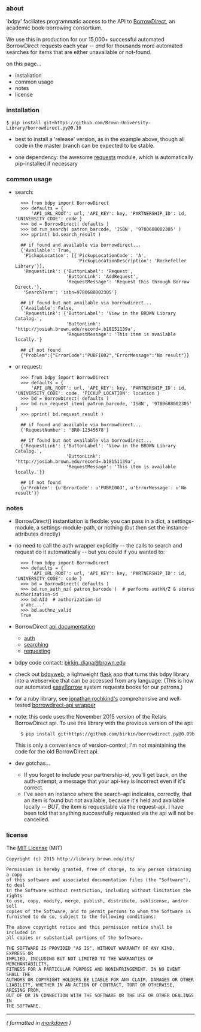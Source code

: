 ### about ###

'bdpy' faciliates programmatic access to the API to [BorrowDirect](http://www.borrowdirect.org), an academic book-borrowing consortium.

We use this in production for our 15,000+ successful automated BorrowDirect requests each year -- _and_ for thousands more automated searches for items that are either unavailable or not-found.

on this page...

- installation
- common usage
- notes
- license



### installation ###

    $ pip install git+https://github.com/Brown-University-Library/borrowdirect.py@0.10

- best to install a 'release' version, as in the example above, though all code in the master branch can be expected to be stable.

- one dependency: the awesome [requests](http://docs.python-requests.org/en/latest/) module, which is automatically pip-installed if necessary



### common usage ###

- search:

        >>> from bdpy import BorrowDirect
        >>> defaults = {
            'API_URL_ROOT': url, 'API_KEY': key, 'PARTNERSHIP_ID': id, 'UNIVERSITY_CODE': code }
        >>> bd = BorrowDirect( defaults )
        >>> bd.run_search( patron_barcode, 'ISBN', '9780688002305' )
        >>> pprint( bd.search_result )

        ## if found and available via borrowdirect...
        {'Available': True,
         'PickupLocation': [{'PickupLocationCode': 'A',
                             'PickupLocationDescription': 'Rockefeller Library'}],
         'RequestLink': {'ButtonLabel': 'Request',
                         'ButtonLink': 'AddRequest',
                         'RequestMessage': 'Request this through Borrow Direct.'},
         'SearchTerm': 'isbn=9780688002305'}

        ## if found but not available via borrowdirect...
        {'Available': False,
         'RequestLink': {'ButtonLabel': 'View in the BROWN Library Catalog.',
                         'ButtonLink': 'http://josiah.brown.edu/record=.b18151139a',
                         'RequestMessage': 'This item is available locally.'}

        ## if not found
        {"Problem":{"ErrorCode":"PUBFI002","ErrorMessage":"No result"}}

- or request:

        >>> from bdpy import BorrowDirect
        >>> defaults = {
            'API_URL_ROOT': url, 'API_KEY': key, 'PARTNERSHIP_ID': id, 'UNIVERSITY_CODE': code, 'PICKUP_LOCATION': location }
        >>> bd = BorrowDirect( defaults )
        >>> bd.run_request_item( patron_barcode, 'ISBN', '9780688002305' )
        >>> pprint( bd.request_result )

        ## if found and available via borrowdirect...
        {'RequestNumber': 'BRO-12345678'}

        ## if found but not available via borrowdirect...
        {'RequestLink': {'ButtonLabel': 'View in the BROWN Library Catalog.',
                         'ButtonLink': 'http://josiah.brown.edu/record=.b18151139a',
                         'RequestMessage': 'This item is available locally.'}}

        ## if not found
        {u'Problem': {u'ErrorCode': u'PUBRI003', u'ErrorMessage': u'No result'}}



### notes ###

- BorrowDirect() instantiation is flexible: you can pass in a dict, a settings-module, a settings-module-path, or nothing (but then set the instance-attributes directly)

- no need to call the auth wrapper explicitly -- the calls to search and request do it automatically -- but you could if you wanted to:

        >>> from bdpy import BorrowDirect
        >>> defaults = {
            'API_URL_ROOT': url, 'API_KEY': key, 'PARTNERSHIP_ID': id, 'UNIVERSITY_CODE': code }
        >>> bd = BorrowDirect( defaults )
        >>> bd.run_auth_nz( patron_barcode )  # performs authN/Z & stores authorization-id
        >>> bd.AId  # authorization-id
        u'abc...'
        >>> bd.authnz_valid
        True

- BorrowDirect [api documentation](https://relais.atlassian.net/wiki/display/ILL/Relais+web+services)
    - [auth](https://relais.atlassian.net/wiki/display/ILL/Authentication)
    - [searching](https://relais.atlassian.net/wiki/display/ILL/Find+Item)
    - [requesting](https://relais.atlassian.net/wiki/display/ILL/RequestItem)

- bdpy code contact: birkin_diana@brown.edu

- check out [bdpyweb](https://github.com/birkin/bdpyweb_code), a lightweight [flask](http://flask.pocoo.org) app that turns this bdpy library into a webservice that can be accessed from any language. (This is how our automated [easyBorrow](http://library.brown.edu/borrowing/easyBorrow.php) system requests books for our patrons.)

- for a ruby library, see [jonathan rochkind's](https://github.com/jrochkind) comprehensive and well-tested [borrowdirect-api wrapper](https://github.com/jrochkind/borrow_direct)

- note: this code uses the November 2015 version of the Relais BorrowDirect api. To use this library with the previous version of the api:

        $ pip install git+https://github.com/birkin/borrowdirect.py@0.09b

    This is only a convenience of version-control; I'm not maintaining the code for the old BorrowDirect api.

- dev gotchas...
    - If you forget to include your partnership-id, you'll get back, on the auth-attempt, a message that your api-key is incorrect even if it's correct.
    - I've seen an instance where the search-api indicates, correctly, that an item is found but not available, because it's held and available locally -- _BUT_, the item _is_ requestable via the request-api. I have been told that anything successfully requested via the api will not be cancelled.



### license ###

The [MIT License](http://opensource.org/licenses/MIT) (MIT)

    Copyright (c) 2015 http://library.brown.edu/its/

    Permission is hereby granted, free of charge, to any person obtaining a copy
    of this software and associated documentation files (the "Software"), to deal
    in the Software without restriction, including without limitation the rights
    to use, copy, modify, merge, publish, distribute, sublicense, and/or sell
    copies of the Software, and to permit persons to whom the Software is
    furnished to do so, subject to the following conditions:

    The above copyright notice and this permission notice shall be included in
    all copies or substantial portions of the Software.

    THE SOFTWARE IS PROVIDED "AS IS", WITHOUT WARRANTY OF ANY KIND, EXPRESS OR
    IMPLIED, INCLUDING BUT NOT LIMITED TO THE WARRANTIES OF MERCHANTABILITY,
    FITNESS FOR A PARTICULAR PURPOSE AND NONINFRINGEMENT. IN NO EVENT SHALL THE
    AUTHORS OR COPYRIGHT HOLDERS BE LIABLE FOR ANY CLAIM, DAMAGES OR OTHER
    LIABILITY, WHETHER IN AN ACTION OF CONTRACT, TORT OR OTHERWISE, ARISING FROM,
    OUT OF OR IN CONNECTION WITH THE SOFTWARE OR THE USE OR OTHER DEALINGS IN
    THE SOFTWARE.

---

_( formatted in [markdown](http://daringfireball.net/projects/markdown/) )_
